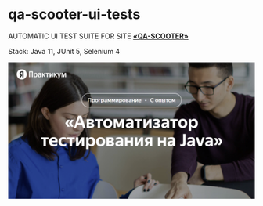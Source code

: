 # qa-scooter-ui-tests

AUTOMATIC UI TEST SUITE FOR SITE [**«QA-SCOOTER»**](https://qa-scooter.praktikum-services.ru/)

Stack: Java 11, JUnit 5, Selenium 4

[![логотип](https://github.com/Sergey8193/qa-scooter-ui-tests/blob/main/logo/yandex-qa-logo.png "Лого")](https://practicum.yandex.ru/qa-automation-engineer-java/)
